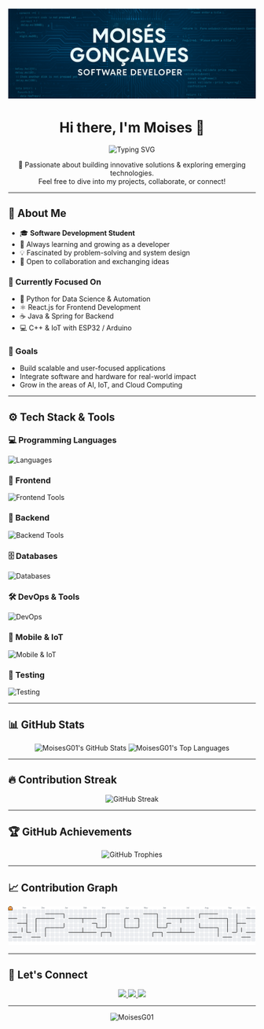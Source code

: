 <p align="center">
  <img src="https://github.com/MoisesG01/MoisesG01/blob/main/capa.png?raw=true" alt="Banner Moises Gonçalves" width="1000px" />
</p>


<h1 align="center">Hi there, I'm Moises 👋</h1>

<div align="center">
  <img src="https://readme-typing-svg.herokuapp.com?font=Fira+Code&pause=1000&color=36BCF7&center=true&vCenter=true&width=435&lines=Software+Development+Student;Full+Stack+Developer;Always+Learning+New+Things;Tech+Enthusiast" alt="Typing SVG" />
</div>


<p align="center">
  🚀 Passionate about building innovative solutions & exploring emerging technologies.  
  <br/>Feel free to dive into my projects, collaborate, or connect!
</p>

---

## 🧠 About Me

- 🎓 **Software Development Student**  
- 🌱 Always learning and growing as a developer  
- 💡 Fascinated by problem-solving and system design  
- 💬 Open to collaboration and exchanging ideas  

### 💼 Currently Focused On
- 🐍 Python for Data Science & Automation  
- ⚛️ React.js for Frontend Development  
- ☕ Java & Spring for Backend  
- 💻 C++ & IoT with ESP32 / Arduino

### 🎯 Goals
- Build scalable and user-focused applications  
- Integrate software and hardware for real-world impact  
- Grow in the areas of AI, IoT, and Cloud Computing

---

## ⚙️ Tech Stack & Tools

### 💻 Programming Languages
<p>
  <img src="https://skillicons.dev/icons?i=python,java,cpp,c,javascript,typescript,kotlin" alt="Languages"/>
</p>

### 🎨 Frontend
<p>
  <img src="https://skillicons.dev/icons?i=react,html,css,bootstrap,tailwind,figma" alt="Frontend Tools"/>
</p>

### 🔧 Backend
<p>
  <img src="https://skillicons.dev/icons?i=nodejs,express,spring" alt="Backend Tools"/>
</p>

### 🗄️ Databases
<p>
  <img src="https://skillicons.dev/icons?i=mongodb,mysql,postgresql,sqlite,redis" alt="Databases"/>
</p>

### 🛠️ DevOps & Tools
<p>
  <img src="https://skillicons.dev/icons?i=docker,aws,git,postman,grafana,elasticsearch" alt="DevOps"/>
</p>

### 📱 Mobile & IoT
<p>
  <img src="https://skillicons.dev/icons?i=android,arduino" alt="Mobile & IoT"/>
</p>

### 🧪 Testing
<p>
  <img src="https://skillicons.dev/icons?i=jest" alt="Testing"/>
</p>

---

## 📊 GitHub Stats

<div align="center">
  <img width="400em" src="https://github-readme-stats-sigma-five.vercel.app/api?username=MoisesG01&theme=tokyonight&show_icons=true&count_private=true&hide_border=true" alt="MoisesG01's GitHub Stats"/>
  <img width="350em" src="https://github-readme-stats-sigma-five.vercel.app/api/top-langs/?username=MoisesG01&layout=compact&theme=tokyonight&count_private=true&hide_border=true" alt="MoisesG01's Top Languages"/>
</div>

---

## 🔥 Contribution Streak

<p align="center">
  <img src="https://github-readme-streak-stats.herokuapp.com/?user=MoisesG01&theme=tokyonight&hide_border=true" alt="GitHub Streak" />
</p>

---

## 🏆 GitHub Achievements

<div align="center">
  <img src="https://github-profile-trophy.vercel.app/?username=MoisesG01&theme=tokyonight&column=4&margin-w=15&margin-h=15&no-frame=true" alt="GitHub Trophies" />
</div>

---

## 📈 Contribution Graph

<div align="center">
  <picture>
    <source media="(prefers-color-scheme: dark)" srcset="https://raw.githubusercontent.com/MoisesG01/MoisesG01/output/pacman-contribution-graph-dark.svg">
    <source media="(prefers-color-scheme: light)" srcset="https://raw.githubusercontent.com/MoisesG01/MoisesG01/output/pacman-contribution-graph.svg">
    <img alt="Pacman Contribution Graph" src="https://raw.githubusercontent.com/MoisesG01/MoisesG01/output/pacman-contribution-graph.svg">
  </picture>
</div>

---

## 🤝 Let's Connect

<p align="center">
  <a href="https://www.linkedin.com/in/moisesgonçalves" target="_blank">
    <img src="https://img.shields.io/badge/-LinkedIn-blue?style=for-the-badge&logo=linkedin&logoColor=white"/>
  </a>
  <a href="mailto:moises_goncalves@outlook.com.br" target="_blank">
    <img src="https://img.shields.io/badge/-Email-D14836?style=for-the-badge&logo=gmail&logoColor=white"/>
  </a>
  <a href="https://github.com/MoisesG01" target="_blank">
    <img src="https://img.shields.io/badge/-GitHub-181717?style=for-the-badge&logo=github&logoColor=white"/>
  </a>
</p>

---

<p align="center">
  <img src="https://komarev.com/ghpvc/?username=MoisesG01&label=Profile+views&color=0e75b6&style=flat" alt="MoisesG01" />
</p>
